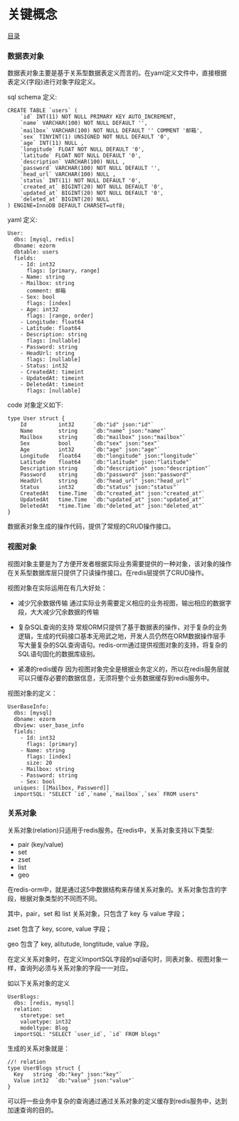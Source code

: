 关键概念
===

[目录](index.md)

### 数据表对象

数据表对象主要是基于关系型数据表定义而言的。在yaml定义文件中，直接根据表定义(字段)进行对象字段定义。

sql schema 定义:

````
CREATE TABLE `users` (
	`id` INT(11) NOT NULL PRIMARY KEY AUTO_INCREMENT,
	`name` VARCHAR(100) NOT NULL DEFAULT '',
	`mailbox` VARCHAR(100) NOT NULL DEFAULT '' COMMENT '邮箱',
	`sex` TINYINT(1) UNSIGNED NOT NULL DEFAULT '0',
	`age` INT(11) NULL ,
	`longitude` FLOAT NOT NULL DEFAULT '0',
	`latitude` FLOAT NOT NULL DEFAULT '0',
	`description` VARCHAR(100) NULL ,
	`password` VARCHAR(100) NOT NULL DEFAULT '',
	`head_url` VARCHAR(100) NULL ,
	`status` INT(11) NOT NULL DEFAULT '0',
	`created_at` BIGINT(20) NOT NULL DEFAULT '0',
	`updated_at` BIGINT(20) NOT NULL DEFAULT '0',
	`deleted_at` BIGINT(20) NULL 
) ENGINE=InnoDB DEFAULT CHARSET=utf8;

````

yaml 定义:

````
User:
  dbs: [mysql, redis]
  dbname: ezorm
  dbtable: users
  fields:
    - Id: int32
      flags: [primary, range]
    - Name: string
    - Mailbox: string
      comment: 邮箱
    - Sex: bool
      flags: [index]
    - Age: int32
      flags: [range, order]
    - Longitude: float64
    - Latitude: float64
    - Description: string
      flags: [nullable]
    - Password: string
    - HeadUrl: string
      flags: [nullable]
    - Status: int32
    - CreatedAt: timeint
    - UpdatedAt: timeint
    - DeletedAt: timeint
      flags: [nullable]

````
code 对象定义如下:

````
type User struct {
	Id          int32      `db:"id" json:"id"`
	Name        string     `db:"name" json:"name"`
	Mailbox     string     `db:"mailbox" json:"mailbox"`
	Sex         bool       `db:"sex" json:"sex"`
	Age         int32      `db:"age" json:"age"`
	Longitude   float64    `db:"longitude" json:"longitude"`
	Latitude    float64    `db:"latitude" json:"latitude"`
	Description string     `db:"description" json:"description"`
	Password    string     `db:"password" json:"password"`
	HeadUrl     string     `db:"head_url" json:"head_url"`
	Status      int32      `db:"status" json:"status"`
	CreatedAt   time.Time  `db:"created_at" json:"created_at"`
	UpdatedAt   time.Time  `db:"updated_at" json:"updated_at"`
	DeletedAt   *time.Time `db:"deleted_at" json:"deleted_at"`
}

````

数据表对象生成的操作代码，提供了常规的CRUD操作接口。


### 视图对象

视图对象主要是为了方便开发者根据实际业务需要提供的一种对象，该对象的操作在关系型数据库层只提供了只读操作接口。在redis层提供了CRUD操作。

视图对象在实际运用在有几大好处：

-	减少冗余数据传输
	通过实际业务需要定义相应的业务视图，输出相应的数据字段，大大减少冗余数据的传输

-	复杂SQL查询的支持
	常规ORM只提供了基于数据表的操作，对于复杂的业务逻辑，生成的代码接口基本无用武之地，开发人员仍然在ORM数据操作层手写大量复杂的SQL查询语句。redis-orm通过提供视图对象的支持，将复杂的SQL语句固化的数据库级别。

-	紧凑的redis缓存
	因为视图对象完全是根据业务定义的，所以在redis服务层就可以只缓存必要的数据信息，无须将整个业务数据缓存到redis服务中。

视图对象的定义：

````
UserBaseInfo:
  dbs: [mysql]
  dbname: ezorm
  dbview: user_base_info
  fields:
    - Id: int32
      flags: [primary]
    - Name: string
      flags: [index]
      size: 20
    - Mailbox: string
    - Password: string
    - Sex: bool
  uniques: [[Mailbox, Password]]
  importSQL: "SELECT `id`,`name`,`mailbox`,`sex` FROM users"

````

### 关系对象

关系对象(relation)只适用于redis服务。在redis中，关系对象支持以下类型:

- pair (key/value)
- set
- zset
- list
- geo

在redis-orm中，就是通过这5中数据结构来存储关系对象的。关系对象包含的字段，根据对象类型的不同而不同。

其中，pair，set 和 list 关系对象，只包含了 key 与 value 字段；

zset 包含了 key, score, value 字段；

geo 包含了 key, alitutude, longtitude, value 字段。

在定义关系对象时，在定义ImportSQL字段的sql语句时，同表对象、视图对象一样，查询列必须与关系对象的字段一一对应。

如以下关系对象的定义
````
UserBlogs:
  dbs: [redis, mysql]
  relation:
    storetype: set 
    valuetype: int32
    modeltype: Blog
  importSQL: "SELECT `user_id`, `id` FROM blogs"
````
生成的关系对象就是：

````
//! relation
type UserBlogs struct {
  Key   string `db:"key" json:"key"`
  Value int32  `db:"value" json:"value"`
}

````
可以将一些业务中复杂的查询通过通过关系对象的定义缓存到redis服务中，达到加速查询的目的。
